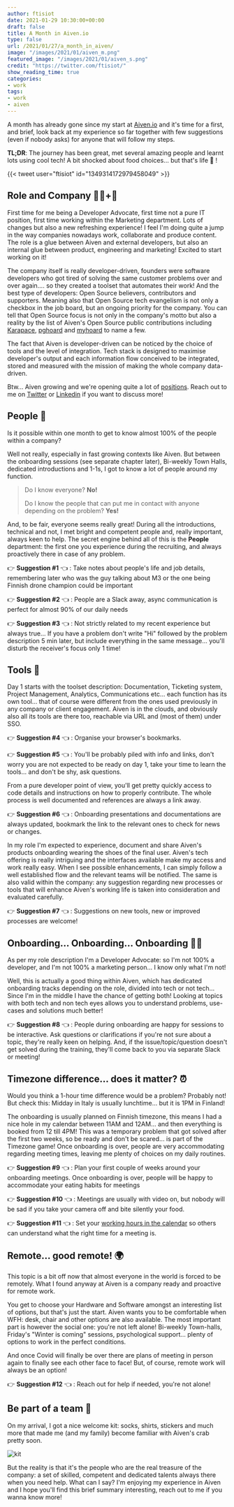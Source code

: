 ```yaml
---
author: ftisiot
date: 2021-01-29 10:30:00+00:00
draft: false
title: A Month in Aiven.io
type: false
url: /2021/01/27/a_month_in_aiven/
image: "/images/2021/01/aiven_m.png"
featured_image: "/images/2021/01/aiven_s.png"
credit: "https://twitter.com/ftisiot/"
show_reading_time: true
categories:
- work
tags:
- work
- aiven
---
```


A month has already gone since my start at [Aiven.io](https://aiven.io/) and it's time for a first, and brief, look back at my experience so far together with few suggestions (even if nobody asks) for anyone that will follow my steps.

**TL;DR**: The journey has been great, met several amazing people and learnt lots using cool tech! A bit shocked about food choices... but that's life 🤌&nbsp;!


<!--more-->

{{< tweet user="ftisiot" id="1349314172979458049" >}}


## Role and Company 👨‍💻+🥑

First time for me being a Developer Advocate, first time not a pure IT position, first time working within the Marketing department. Lots of changes but also a new refreshing experience! I feel I'm doing quite a jump in the way companies nowadays work, collaborate and produce content.
The role is a glue between Aiven and external developers, but also an internal glue between product, engineering and marketing! Excited to start working on it!

The company itself is really developer-driven, founders were software developers who got tired of solving the same customer problems over and over again.... so they created a toolset that automates their work!
And the best type of developers: Open Source believers, contributors and supporters. Meaning also that Open Source tech evangelism is not only a checkbox in the job board, but an ongoing priority for the company. You can tell that Open Source focus is not only in the company's motto but also a reality by the list of Aiven's Open Source public contributions including [Karapace](https://karapace.io/), [pghoard](https://github.com/aiven/pghoard) and [myhoard](https://github.com/aiven/myhoard) to name a few.

The fact that Aiven is developer-driven can be noticed by the choice of tools and the level of integration. Tech stack is designed to maximise developer's output and each information flow conceived to be integrated, stored and measured with the mission of making the whole company data-driven.

Btw... Aiven growing and we're opening quite a lot of [positions](https://aiven.io/careers). Reach out to me on [Twitter](https://twitter.com/FTisiot) or [Linkedin](https://www.linkedin.com/in/francescotisiot/) if you want to discuss more!

## People 🧠

Is it possible within one month to get to know almost 100% of the people within a company?

Well not really, especially in fast growing contexts like Aiven. But between the onboarding sessions (see separate chapter later), Bi-weekly Town Halls, dedicated introductions and 1-1s, I got to know a lot of people around my function.

> Do I know everyone? **No!**
>
> Do I know the people that can put me in contact with anyone depending on the problem? **Yes!**

And, to be fair, everyone seems really great! During all the introductions, technical and not, I met bright and competent people and, really important, always keen to help.
The secret engine behind all of this is the **People** department: the first one you experience during the recruiting, and always proactively there in case of any problem.

👉&nbsp;**Suggestion #1**&nbsp;👈&nbsp;: Take notes about people's life and job details, remembering later who was the guy talking about M3 or the one being Finnish drone champion could be important

👉&nbsp;**Suggestion #2**&nbsp;👈&nbsp;: People are a Slack away, async communication is perfect for almost 90% of our daily needs

👉&nbsp;**Suggestion #3**&nbsp;👈&nbsp;: Not strictly related to my recent experience but always true... If you have a problem don't write "Hi" followed by the problem description 5 min later, but include everything in the same message... you'll disturb the receiver's focus only 1 time!

## Tools 🧰

Day 1 starts with the toolset description: Documentation, Ticketing system, Project Management, Analytics, Communications etc... each function has its own tool... that of course were different from the ones used previously in any company or client engagement.
Aiven is in the clouds, and obviously also all its tools are there too, reachable via URL and (most of them) under SSO.

👉&nbsp;**Suggestion #4**&nbsp;👈&nbsp;: Organise your browser's bookmarks.

👉&nbsp;**Suggestion #5**&nbsp;👈&nbsp;: You'll be probably piled with info and links, don't worry you are not expected to be ready on day 1, take your time to learn the tools... and don't be shy, ask questions.

From a pure developer point of view, you'll get pretty quickly access to code details and instructions on how to properly contribute. The whole process is well documented and references are always a link away.

👉&nbsp;**Suggestion #6**&nbsp;👈&nbsp;: Onboarding presentations and documentations are always updated, bookmark the link to the relevant ones to check for news or changes.

In my role I'm expected to experience, document and share Aiven's products onboarding wearing the shoes of the final user. Aiven's tech offering is really intriguing and the interfaces available make my access and work really easy. When I see possible enhancements, I can simply follow a well established flow and the relevant teams will be notified. The same is also valid within the company: any suggestion regarding new processes or tools that will enhance Aiven's working life is taken into consideration and evaluated carefully.

👉&nbsp;**Suggestion #7**&nbsp;👈&nbsp;: Suggestions on new tools, new or improved processes are welcome!

## Onboarding... Onboarding... Onboarding 🧑‍🏫

As per my role description I'm a Developer Advocate: so I'm not 100% a developer, and I'm not 100% a marketing person... I know only what I'm not!

Well, this is actually a good thing within Aiven, which has dedicated onboarding tracks depending on the role, divided into tech or not tech... Since I'm in the middle I have the chance of getting both! Looking at topics with both tech and non tech eyes allows you to understand problems, use-cases and solutions much better!

👉&nbsp;**Suggestion #8**&nbsp;👈&nbsp;: People during onboarding are happy for sessions to be interactive. Ask questions or clarifications if you're not sure about a topic, they're really keen on helping. And, if the issue/topic/question doesn't get solved during the training, they'll come back to you via separate Slack or meeting!

## Timezone difference... does it matter? ⏰

Would you think a 1-hour time difference would be a problem? Probably not!
But check this: Midday in Italy is usually lunchtime... but it is 1PM in Finland!

The onboarding is usually planned on Finnish timezone, this means I had a nice hole in my calendar between 11AM and 12AM... and then everything is booked from 12 till 4PM!
This was a temporary problem that got solved after the first two weeks, so be ready and don't be scared... is part of the Timezone game! Once onboarding is over, people are very accommodating regarding meeting times, leaving me plenty of choices on my daily routines.


👉&nbsp;**Suggestion #9**&nbsp;👈&nbsp;: Plan your first couple of weeks around your onboarding meetings. Once onboarding is over, people will be happy to accommodate your eating habits for meetings

👉&nbsp;**Suggestion #10**&nbsp;👈&nbsp;: Meetings are usually with video on, but nobody will be sad if you take your camera off and bite silently your food.

👉&nbsp;**Suggestion #11**&nbsp;👈&nbsp;: Set your [working hours in the calendar](https://support.google.com/calendar/answer/7638168?hl=en#:~:text=Turn%20on%20working%20hours&text=On%20your%20computer%2C%20open%20Google%20Calendar.&text=Settings.,section%2C%20click%20Enable%20working%20hours.) so others can understand what the right time for a meeting is.

## Remote... good remote! 🌍

This topic is a bit off now that almost everyone in the world is forced to be remotely. What I found anyway at Aiven is a company ready and proactive for remote work.

You get to choose your Hardware and Software amongst an interesting list of options, but that's just the start. Aiven wants you to be comfortable when WFH: desk, chair and other options are also available.
The most important part is however the social one: you're not left alone! Bi-weekly Town-halls, Friday's "Winter is coming" sessions, psychological support... plenty of options to work in the perfect conditions.

And once Covid will finally be over there are plans of meeting in person again to finally see each other face to face! But, of course, remote work will always be an option!

👉&nbsp;**Suggestion #12**&nbsp;👈&nbsp;: Reach out for help if needed, you're not alone!

## Be part of a team 🦀
On my arrival, I got a nice welcome kit: socks, shirts, stickers and much more that made me (and my family) become familiar with Aiven's crab pretty soon.

![kit](/images/2021/01/aiven_kit.png)

But the reality is that it's the people who are the real treasure of the company: a set of skilled, competent and dedicated talents always there when you need help.
What can I say? I'm enjoying my experience in Aiven and I hope you'll find this brief summary interesting, reach out to me if you wanna know more!
